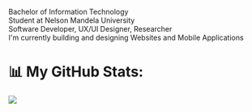 Bachelor of Information Technology <br/> 
Student at Nelson Mandela University<br/> 
Software Developer, UX/UI Designer, Researcher<br/> 
I'm currently building and designing Websites and Mobile Applications<br/>

# 📊 My GitHub Stats:
![](https://github-readme-stats.vercel.app/api/top-langs/?username=AvelaNkanini&theme=react&hide_border=false&include_all_commits=true&count_private=false&layout=compact)

<!-- Proudly created with GPRM ( https://gprm.itsvg.in ) -->

